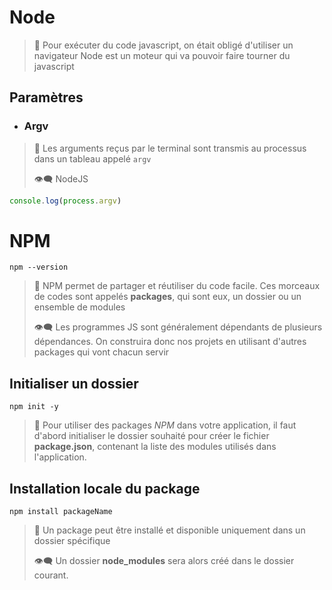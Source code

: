 # Node

> 💬 Pour exécuter du code javascript, on était obligé d'utiliser un navigateur
> Node est un moteur qui va pouvoir faire tourner du javascript


## Paramètres
* ### Argv
> 💬 Les arguments reçus par le terminal sont transmis au processus dans un tableau appelé `argv`
>
> 👁‍🗨 NodeJS
```js
console.log(process.argv)
```


# NPM
```
npm --version
```
> 💬 NPM permet de partager et réutiliser du code facile. Ces morceaux de codes sont appelés **packages**, qui sont eux, un dossier ou un ensemble de modules
> 
> 👁‍🗨 Les programmes JS sont généralement dépendants de plusieurs dépendances. On construira donc nos projets en utilisant d'autres packages qui vont chacun servir 

## Initialiser un dossier
```
npm init -y
```
> 💬 Pour utiliser des packages *NPM* dans votre application, il faut d'abord initialiser le dossier souhaité pour créer le fichier **package.json**, contenant la liste des modules utilisés dans l'application.

## Installation locale du package
```
npm install packageName
```
> 💬 Un package peut être installé et disponible uniquement dans un dossier spécifique
>
> 👁‍🗨 Un dossier **node_modules** sera alors créé dans le dossier courant.
